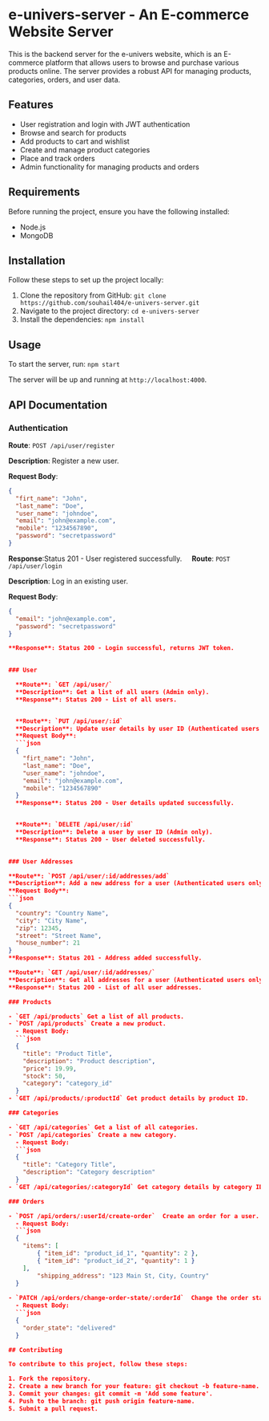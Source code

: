 # e-univers-server - An E-commerce Website Server



This is the backend server for the e-univers website, which is an E-commerce platform that allows users to browse and purchase various products online. The server provides a robust API for managing products, categories, orders, and user data.

## Features

- User registration and login with JWT authentication
- Browse and search for products
- Add products to cart and wishlist
- Create and manage product categories
- Place and track orders
- Admin functionality for managing products and orders

## Requirements

Before running the project, ensure you have the following installed:

- Node.js
- MongoDB

## Installation

Follow these steps to set up the project locally:

1. Clone the repository from GitHub: `git clone https://github.com/souhail404/e-univers-server.git`
2. Navigate to the project directory: `cd e-univers-server`
3. Install the dependencies: `npm install`

## Usage

To start the server, run: `npm start`

The server will be up and running at `http://localhost:4000`.

## API Documentation

### Authentication

**Route**: `POST /api/user/register`

**Description**: Register a new user.

**Request Body**:
```json
{
  "firt_name": "John",
  "last_name": "Doe",
  "user_name": "johndoe",
  "email": "john@example.com",
  "mobile": "1234567890",
  "password": "secretpassword"
}
```
**Response**:Status 201 - User registered successfully.
&nbsp;
&nbsp;
**Route**: `POST /api/user/login`

**Description**: Log in an existing user.

**Request Body**:
```json
{
  "email": "john@example.com",
  "password": "secretpassword"
}

**Response**: Status 200 - Login successful, returns JWT token.

  
### User

  **Route**: `GET /api/user/`
  **Description**: Get a list of all users (Admin only).
  **Response**: Status 200 - List of all users.


  **Route**: `PUT /api/user/:id`
  **Description**: Update user details by user ID (Authenticated users only).
  **Request Body**:
  ```json
  {
    "firt_name": "John",
    "last_name": "Doe",
    "user_name": "johndoe",
    "email": "john@example.com",
    "mobile": "1234567890"
  }
  **Response**: Status 200 - User details updated successfully.


  **Route**: `DELETE /api/user/:id`
  **Description**: Delete a user by user ID (Admin only).
  **Response**: Status 200 - User deleted successfully.

  
### User Addresses

**Route**: `POST /api/user/:id/addresses/add`
**Description**: Add a new address for a user (Authenticated users only).
**Request Body**:
```json
{
  "country": "Country Name",
  "city": "City Name",
  "zip": 12345,
  "street": "Street Name",
  "house_number": 21
}
**Response**: Status 201 - Address added successfully.

**Route**: `GET /api/user/:id/addresses/`
**Description**: Get all addresses for a user (Authenticated users only).
**Response**: Status 200 - List of all user addresses.

### Products

- `GET /api/products` Get a list of all products.
- `POST /api/products` Create a new product.
  - Request Body:
  ```json
  {
    "title": "Product Title",
    "description": "Product description",
    "price": 19.99,
    "stock": 50,
    "category": "category_id"
  }
- `GET /api/products/:productId` Get product details by product ID.

### Categories

- `GET /api/categories` Get a list of all categories.
- `POST /api/categories` Create a new category.
  - Request Body:
  ```json
  {
    "title": "Category Title",
    "description": "Category description"
  }
- `GET /api/categories/:categoryId` Get category details by category ID.

### Orders

- `POST /api/orders/:userId/create-order`  Create an order for a user.
  - Request Body:
  ```json
  {
    "items": [
        { "item_id": "product_id_1", "quantity": 2 },
        { "item_id": "product_id_2", "quantity": 1 }
    ],
        "shipping_address": "123 Main St, City, Country"
  }
  
- `PATCH /api/orders/change-order-state/:orderId`  Change the order state (admin only).
  - Request Body:
  ```json
  {
    "order_state": "delivered"
  }

## Contributing

To contribute to this project, follow these steps:

1. Fork the repository.
2. Create a new branch for your feature: git checkout -b feature-name.
3. Commit your changes: git commit -m 'Add some feature'.
4. Push to the branch: git push origin feature-name.
5. Submit a pull request.

